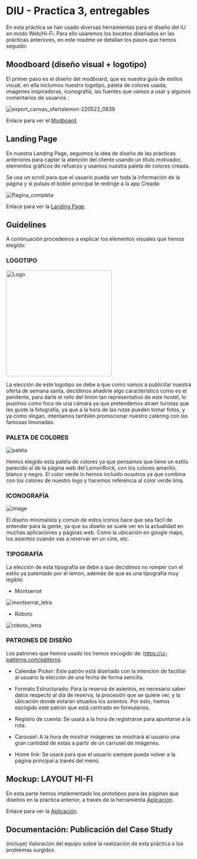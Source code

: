 # DIU - Practica 3, entregables

En esta práctica se han usado diversas herramientas para el diseño del IU en modo Web/Hi-Fi. Para ello usaremos los bocetos diseñados en las prácticas anteriores, en este readme se detallan los pasos que hemos seguido:

## Moodboard (diseño visual + logotipo)   

El primer paso es el diseño del modboard, que es nuestra guía de estilos visual, en ella incluimos nuestro logotipo, paleta de colores usada, imagenes inspiradoras, iconografía, las fuentes que vamos a usar y algunos comentarios de usuarios :


![export_canvas_ofertalemon-220522_0839](https://user-images.githubusercontent.com/74509484/169686244-8452c43a-ecf6-416d-bf7d-4bea39888c20.png)


Enlace para ver el <a href="https://app.milanote.com/1NMWop16o8ELfc?p=Zxzq6EU3yfk">Modboard</a>.


## Landing Page

En nuestra Landing Page, seguimos la idea de diseño de las prácticas anteriores para captar la atención del cliente usando un título motivador, elementos gráficos de refuerzo y usamos nuestra paleta de colores creada.

Se usa un scroll para que el usuario pueda ver toda la información de la página y si pulsas el botón principal te redirige a la app Creada:

![Pagina_completa](https://user-images.githubusercontent.com/74509484/169686767-712f5e58-3760-47f8-864f-cbba11d8f326.png)


Enlace para ver la <a href="https://lemon-rock-a25875.webflow.io/">Landing Page</a>.


## Guidelines 

A continuación procedemos a explicar los elementos visuales que hemos elegido:

### LOGOTIPO
<img width="287" alt="Logo" src="https://user-images.githubusercontent.com/76219428/169685889-017da699-6367-440a-905e-431f920f7eca.png">

La elección de este logotipo se debe a que como vamos a publicitar nuestra oferta de semana santa, decidimos añadirle algo característico como es el penitente, para darle el rollo del limón tan representativo de este hostel, lo pusimos como foco de una cámara ya que pretendemos atraer turistas que les guste la fotografía, ya que a la hora de las rutas pueden tomar fotos, y ya como slogan, intentamos también promocionar nuestro catering con las famosas limonadas.

### PALETA DE COLORES
![paleta](https://user-images.githubusercontent.com/76219428/169686087-7d89caac-3492-4dd5-8730-8edf43b5117c.png)


Hemos elegido esta paleta de colores ya que pensamos que tiene un estilo parecido al de la página web del LemonRock, con los colores amarillo, blanco y negro. El color verde lo hemos incluído nosotros ya que combina con los colores de nuestro logo y hacemos referencia al color verde lima.

### ICONOGRAFÍA
![image](https://user-images.githubusercontent.com/76219428/169686226-dcddb738-c759-4fe4-85b0-b16f308758fb.png)

El diseño minimalista y común de estos iconos hace que sea fácil de entender para la gente, ya que su diseño se suele ver en la actualidad en muchas aplicaciones y páginas web. Como la ubicación en google maps, los asientos cuando vas a reservar en un cine, etc.

### TIPOGRAFÍA

La elección de esta tipografía se debe a que decidimos no romper con el estilo ya patentado por el lemon, además de que es una tipografía muy legible:
* Montserrat

![montserrat_letra](https://user-images.githubusercontent.com/76219428/169686333-1e92ee21-f125-49a6-9472-bcca4140f328.png)

* Roboto

![roboto_letra](https://user-images.githubusercontent.com/76219428/169686343-7d1241f0-8ada-4380-91cb-16c3593af426.png)

### PATRONES DE DISEÑO
Los patrones que hemos usado los hemos escogido de: https://ui-patterns.com/patterns.

* Calendar Picker: Este patrón está diseñado con la intención de facilitar al usuario la elección de una fecha de forma sencilla.

* Formato Estructurado: Para la reserva de asientos, es necesario saber datos respecto al día de reserva, la procesión que se quiere ver, y la ubicación donde estarán situados los asientos. Por esto, hemos escogido este patrón que está centrado en formularios.

* Registro de cuenta: Se usará a la hora de registrarse para apuntarse a la ruta.

* Carousel: A la hora de mostrar imágenes se mostrará al usuario una gran cantidad de estas a partir de un carrusel de imágenes.

* Home link: Se usará para que el usuario siempre pueda volver a la página principal a través del menú.

## Mockup: LAYOUT HI-FI

En esta parte hemos implementado los prototipos para las páginas que diseños en la práctica anterior, a través de la herramienta <a href="https://cloud.protopie.io">Aplicación</a>.

Enlace para ver la <a href="https://cloud.protopie.io/p/c5be3297d5">Aplicación</a>.
## Documentación: Publicación del Case Study


(incluye) Valoración del equipo sobre la realización de esta práctica o los problemas surgidos
 
